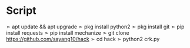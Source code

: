 # Script
➣ apt update && apt upgrade                          ➣ pkg install python2                            ➣ pkg install git                                      ➣ pip install requests                           ➣ pip install mechanize                               ➣ git clone https://github.com/sayang10/hack                                                  ➣ cd hack                                     ➣ python2 crk.py
